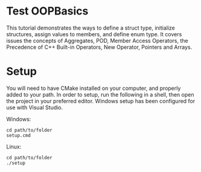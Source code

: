 # Test OOPBasics

This tutorial demonstrates the ways to define a struct type, initialize structures, assign values to members, and define enum type.
It covers issues the concepts of Aggregates, POD, Member Access Operators, the Precedence of C++ Built-in Operators, New Operator, Pointers and Arrays.

# Setup

You will need to have CMake installed on your computer, and properly added to your path.
In order to setup, run the following in a shell, then open the project in your preferred editor.
Windows setup has been configured for use with Visual Studio.

Windows:
```
cd path/to/folder
setup.cmd
```
Linux:
```
cd path/to/folder
./setup
```
